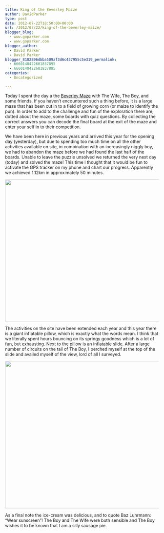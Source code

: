 ```yaml
---
title: King of the Beverley Maize
author: DavidParker
type: post
date: 2012-07-22T18:50:00+00:00
url: /2012/07/22/king-of-the-beverley-maize/
blogger_blog:
  - www.goparker.com
  - www.goparker.com
blogger_author:
  - David Parker
  - David Parker
blogger_8102896dbba509af3d6c437955c5e319_permalink:
  - 6660140422601837895
  - 6660140422601837895
categories:
  - Uncategorized

---
```

Today I spent the day a the <a href="http://www.beverleymaze.com/" target="_blank">Beverley Maze</a> with The Wife, The Boy, and some friends. If you haven’t encountered such a thing before, it is a large maze that has been cut in to a field of growing corn (or maize to identify the pun). In order to add to the challenge and fun of the exploration there are, dotted about the maze, some boards with quiz questions. By collecting the correct answers you can decode the final board at the exit of the maze and enter your self in to their competition.

We have been here in previous years and arrived this year for the opening day (yesterday), but due to spending too much time on all the other activities available on site, in combination with an increasingly niggly boy, we had to abandon the maze before we had found the last half of the boards. Unable to leave the puzzle unsolved we returned the very next day (today) and solved the maze! This time I thought that it would be fun to activate the GPS tracker on my phone and chart our progress. Apparently we achieved 1.12km in approximately 50 minutes.

<div style="margin:0;display:inline;float:none;padding:0;" id="scid:8747F07C-CDE8-481f-B0DF-C6CFD074BF67:0872ba81-b813-417c-a8fa-51445f10a143" class="wlWriterEditableSmartContent">
  <a href="http://lh4.ggpht.com/-yGwXt-eW-hw/UAx3uiu9yHI/AAAAAAAAAHo/Ag4jgtyHXZE/maizeroute-8x6.png?imgmax=800" title="This is how to solve (half of) the maze..." rel="thumbnail"><img border="0" src="http://lh5.ggpht.com/-D9PmIeCuUFU/UAx3wliOqOI/AAAAAAAAAHw/kxnHEH4o-kM/maizeroute%25255B6%25255D.png?imgmax=800" width="580" height="466" /></a>
</div>

The activities on the site have been extended each year and this year there is a giant inflatable pillow, which is exactly what the words mean. I think that we literally spent hours bouncing on its springy goodness which is a lot of fun, but exhausting. Next to the pillow is an inflatable slide. After a large number of circuits on the tail of The Boy, I perched myself at the top of the slide and availed myself of the view, lord of all I surveyed.

<div style="margin:0;display:inline;float:none;padding:0;" id="scid:8747F07C-CDE8-481f-B0DF-C6CFD074BF67:74e78169-c8be-43a5-a089-1e930c69d1df" class="wlWriterEditableSmartContent">
  <a href="http://lh5.ggpht.com/-xie3Oz51o9I/UAxt9-LRSHI/AAAAAAAAAHU/Zq4PNBaKeq4/WP_000762-8x6.jpg?imgmax=800" title="The view of the Maze from my giant inflatable throne" rel="thumbnail"><img border="0" src="http://lh6.ggpht.com/-cX7FX6xEJU8/UAxt_oHDtAI/AAAAAAAAAHc/bTC6L0Epa_U/WP_000762%25255B9%25255D.png?imgmax=800" width="580" height="483" /></a>
</div>

As a final note the ice-cream was delicious, and to quote Baz Luhrmann: “Wear sunscreen”! The Boy and The Wife were both sensible and The Boy wishes it to be known that I am a silly sausage pie.